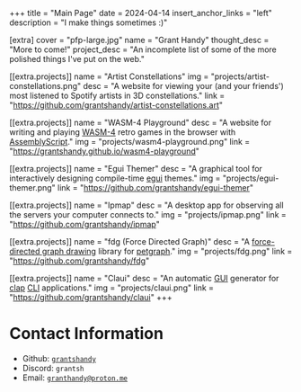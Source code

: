 +++
title = "Main Page"
date = 2024-04-14
insert_anchor_links = "left"
description = "I make things sometimes :)"

[extra]
cover = "pfp-large.jpg" 
name = "Grant Handy"
thought_desc = "More to come!"
project_desc = "An incomplete list of some of the more polished things I've put on the web."

[[extra.projects]]
name = "Artist Constellations"
img = "projects/artist-constellations.png"
desc = "A website for viewing your (and your friends') most listened to Spotify artists in 3D constellations."
link = "https://github.com/grantshandy/artist-constellations.art"

[[extra.projects]]
name = "WASM-4 Playground"
desc = "A website for writing and playing [WASM-4](https://wasm4.org) retro games in the browser with [AssemblyScript](https://assemblyscript.org)."
img = "projects/wasm4-playground.png"
link = "https://grantshandy.github.io/wasm4-playground"

[[extra.projects]]
name = "Egui Themer"
desc = "A graphical tool for interactively designing compile-time [egui](https://lib.rs/crates/egui) themes."
img = "projects/egui-themer.png"
link = "https://github.com/grantshandy/egui-themer"

[[extra.projects]]
name = "Ipmap"
desc = "A desktop app for observing all the servers your computer connects to."
img = "projects/ipmap.png"
link = "https://github.com/grantshandy/ipmap"

[[extra.projects]]
name = "fdg (Force Directed Graph)"
desc = "A [force-directed graph drawing](https://en.wikipedia.org/wiki/Force-directed_graph_drawing) library for [petgraph](https://lib.rs/crates/petgraph)."
img = "projects/fdg.png"
link = "https://github.com/grantshandy/fdg"

[[extra.projects]]
name = "Claui"
desc = "An automatic [GUI](https://en.wikipedia.org/wiki/Graphical_user_interface) generator for [clap](https://lib.rs/crates/clap) [CLI](https://en.wikipedia.org/wiki/Command-line_interface) applications."
img = "projects/claui.png"
link = "https://github.com/grantshandy/claui"
+++

# Contact Information

 - Github: [`grantshandy`](https://github.com/grantshandy)
 - Discord: `grantsh`
 - Email: [`granthandy@proton.me`](mailto://granthandy@proton.me)
